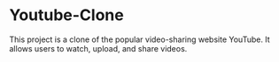 # Youtube-Clone
This project is a clone of the popular video-sharing website YouTube. It allows users to watch, upload, and share videos.

